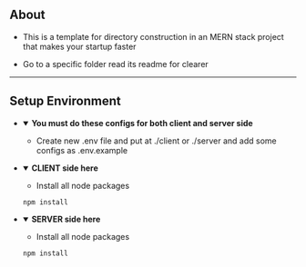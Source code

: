 </head><body><article id="44640991-bd8e-46b1-b81a-28bec700cb4b" class="page sans"><div class="page-body"><h2 id="b9276e8b-344c-4651-8550-66736a68d36b" class="">About</h2><ul id="f15a5b91-3a91-43ba-8b39-dffd3302bbd2" class="bulleted-list"><li>This is a template for directory construction in an MERN stack project that makes your startup faster</li></ul><ul id="53270ea6-a864-4fa4-9948-b1eb230f9597" class="bulleted-list"><li>Go to a specific folder read its readme for clearer</li></ul><hr id="3a7d2d22-cfab-483a-b84f-f6218cee340d"/><h2 id="810e7cdf-8743-45a6-b4e0-44df69db6c17" class="">Setup Environment</h2><ul id="b04efe89-5adb-493d-9df5-84a36b0a3897" class="toggle"><li><details open=""><summary><strong>You must do these configs for both client and server side </strong></summary><ul id="5d886226-d6a4-4a30-9576-2c23f3e360c7" class="bulleted-list"><li>Create new .env file and put at ./client or ./server and add some configs as .env.example</li></ul></details></li></ul><ul id="6f35d169-5b73-40b9-b537-bb410e8edc13" class="toggle"><li><details open=""><summary><strong>CLIENT side here </strong></summary><ul id="81d7a96a-9808-4cc4-971b-d5f5be1ec8ab" class="bulleted-list"><li>Install all node packages</li></ul><pre id="2e98c567-81ac-4bd1-842c-b23c5cf7d801" class="code code-wrap"><code>npm install</code></pre></details></li></ul><ul id="4d319dc5-d112-480b-a5a9-42a10ca43eeb" class="toggle"><li><details open=""><summary><strong>SERVER side here</strong></summary><ul id="d6af0e99-1f91-464b-be2a-9dafbc3c1b8c" class="bulleted-list"><li>Install all node packages</li></ul><pre id="35b629b3-74c4-4f4c-879f-75e54e011dd8" class="code code-wrap"><code>npm install</code></pre></details></li></ul><p id="9a440aa8-e29c-4dee-83cb-3f8f3cd5a042" class="">
</p></div></article></body></html>
